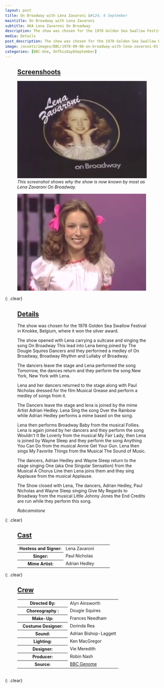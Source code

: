 ```yaml
---
layout: post
title: On Broadway with Lena Zavaroni &#124; 6 September
maintitle: On Broadway with Lena Zavaroni
subtitle: AKA Lena Zavaroni On Broadway
description: The show was chosen for the 1978 Golden Sea Swallow Festival in Knokke, Belgium, where it won the silver award.
media: Details
post_description: The show was chosen for the 1978 Golden Sea Swallow Festival in Knokke, Belgium, where it won the silver award.
image: /assets/images/BBC/1978-09-06-on-broadway-with-lena-zavaroni-01.png
categories: [BBC-One, OnThisDay6September]
---
```


<figure class="fig3">
<h2 id="screenshoots"><a href="#screenshoots">Screenshoots</a></h2>
</figure>

<figure class="fig1">
<img src="/assets/images/BBC/1978-09-06-on-broadway-with-lena-zavaroni-01.png" class="full-width"/>
<figcaption>
<cite>This screenshot shows why the show is now known by most as Lena Zavaroni On Broadway.</cite>
</figcaption>
</figure>

<figure class="fig2">
<img src="/assets/images/BBC/1978-09-06-on-broadway-with-lena-zavaroni-02.png" class="full-width"/>
</figure>

{: .clear}

<figure class="fig3">
<figcaption>
<h2 id="details"><a href="#details">Details</a></h2>
</figcaption>
<p>The show was chosen for the 1978 Golden Sea Swallow Festival in Knokke, Belgium, where it won the silver award.</p>
<p>The show opened with Lena carrying a suitcase and singing the song On Broadway This lead into Lena being joined by The Dougie Squires Dancers and they performed a medley of On Broadway, Broadway Rhythm and Lullaby of Broadway.</p>
<p>The dancers leave the stage and Lena performed the song Tomorrow, the dances return and they perform the song New York, New York with Lena.</p>
<p>Lena and her dancers returned to the stage along with Paul Nicholas dressed for the film Musical Grease and perform a medley of songs from it.</p>
<p>The Dancers leave the stage and lena is joined by the mime Artist Adrian Hedley. Lena Sing the song Over the Rainbow while Adrian Hedley performs a mime based on the song.</p>
<p>Lena then performs Broadway Baby from the musical Follies. Lena is again joined by her dancers and they perform the song Wouldn't It Be Loverly from the musical My Fair Lady, then Lena is joined by Wayne Sleep and they perform the song Anything You Can Do from the musical Annie Get Your Gun. Lena then sings My Favorite Things from the Musical The Sound of Music.</p>
<p>The dancers, Adrian Hedley and Wayne Sleep return to the stage singing One (aka One Singular Sensation) from the Musical A Chorus Line then Lena joins them and they sing Applause from the musical Applause.</p>
<p>The Show closed with Lena, The dancers, Adrian Hedley, Paul Nicholas and Wayne Sleep singing Give My Regards to Broadway from the musical Little Johnny Jones the End Credits are run while they perform this song.</p>
<cite>Robcamstone</cite>
</figure>

{: .clear}

<figure class="fig3">
<figcaption>
<h2 id="cast"><a href="#cast">Cast</a></h2>
</figcaption>
<table>
<tr><th style="width:50%;">Hostess and Signer:</th><td style="width:50%;">Lena Zavaroni</td></tr>
<tr><th>Singer:</th><td>Paul Nicholas</td></tr>
<tr><th>Mime Artist:</th><td>Adrian Hedley</td></tr>
</table>
</figure>

{: .clear}

<figure class="fig3">
<figcaption>
<h2 id="crew"><a href="#crew">Crew</a></h2>
</figcaption>
<table>
<tr><th style="width:50%;">Directed By:</th><td style="width:50%;">Alyn Ainsworth</td></tr>
<tr><th>Choreography :</th><td>Dougie Squires</td></tr>
<tr><th>Make-Up:</th><td>Frances Needham</td></tr>
<tr><th>Costume Designer:</th><td>Dorinda Rea</td></tr>
<tr><th>Sound:</th><td>Adrian Bishop-Laggett</td></tr>
<tr><th>Lighting:</th><td>Ken MacGregor</td></tr>
<tr><th>Designer:</th><td>Vie Meredith</td></tr>
<tr><th>Producer:</th><td>Robin Nash</td></tr>
<tr><th>Source:</th><td><a class="external-link" href="https://genome.ch.bbc.co.uk/schedules/bbcone/london/1978-09-06#at-18.40">BBC Genome</a></td></tr>
</table>
</figure>

<br />{: .clear}
